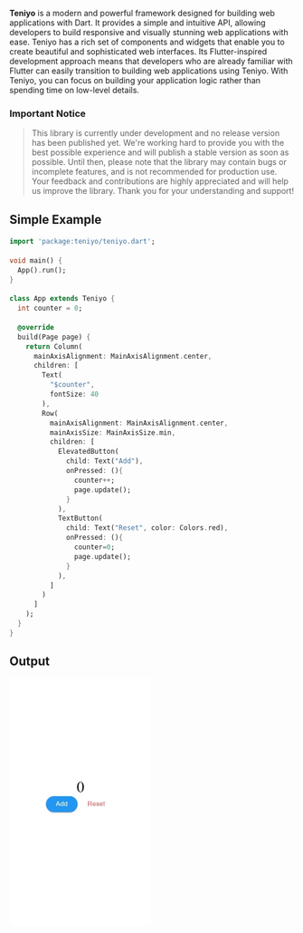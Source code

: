 **Teniyo** is a modern and powerful framework designed for building web applications with Dart. It provides a simple and intuitive API, allowing developers to build responsive and visually stunning web applications with ease. Teniyo has a rich set of components and widgets that enable you to create beautiful and sophisticated web interfaces. Its Flutter-inspired development approach means that developers who are already familiar with Flutter can easily transition to building web applications using Teniyo. With Teniyo, you can focus on building your application logic rather than spending time on low-level details.

### Important Notice

> This library is currently under development and no release version has been published yet. We're working hard to provide you with the best possible experience and will publish a stable version as soon as possible. Until then, please note that the library may contain bugs or incomplete features, and is not recommended for production use. Your feedback and contributions are highly appreciated and will help us improve the library. Thank you for your understanding and support!

## Simple Example

```dart
import 'package:teniyo/teniyo.dart';

void main() {
  App().run();
}

class App extends Teniyo {
  int counter = 0;

  @override
  build(Page page) {
    return Column(
      mainAxisAlignment: MainAxisAlignment.center,
      children: [
        Text(
          "$counter",
          fontSize: 40
        ),
        Row(
          mainAxisAlignment: MainAxisAlignment.center,
          mainAxisSize: MainAxisSize.min,
          children: [
            ElevatedButton(
              child: Text("Add"),
              onPressed: (){
                counter++;
                page.update();
              }
            ),
            TextButton(
              child: Text("Reset", color: Colors.red),
              onPressed: (){
                counter=0;
                page.update();
              }
            ),
          ]
        )
      ]
    );
  }
}
```

## Output

<img src="https://github.com/Teniyo/teniyo/raw/main/doc/simple-output.webp" width=250>
